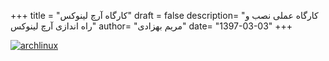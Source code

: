 +++
title = "کارگاه آرچ لینوکس"
draft = false
description= "کارگاه عملی نصب و راه اندازی آرچ لینوکس"
author= "مریم بهزادی"
date= "1397-03-03"
+++

[![archlinux](../../img/events/archlinux.jpg)](../../img/events/archlinux.jpg)
